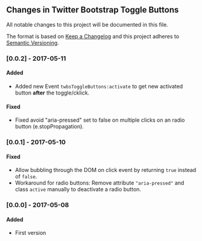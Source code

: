 ## Changes in Twitter Bootstrap Toggle Buttons

All notable changes to this project will be documented in this file.

The format is based on [Keep a Changelog](http://keepachangelog.com/) and this project adheres to [Semantic Versioning](http://semver.org/).

### [0.0.2] - 2017-05-11

#### Added

* Added new Event `twbsToggleButtons:activate` to get new activated button **after** the toggle/cklick.

#### Fixed

* Fixed avoid "aria-pressed" set to false on multiple clicks on an radio button (e.stopPropagation).

### [0.0.1] - 2017-05-10

#### Fixed

* Allow bubbling through the DOM on click event by returning `true` instead of `false`.
* Workaround for radio buttons: Remove attribute `"aria-pressed"` and class `active` manually to deactivate a radio button.

### [0.0.0] - 2017-05-08

#### Added
* First version